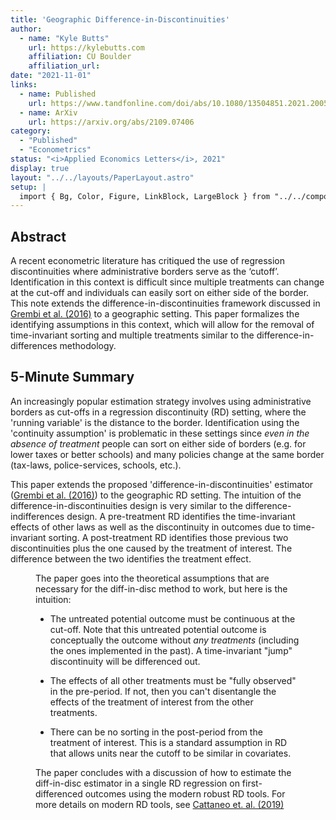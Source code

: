 ```yaml
---
title: 'Geographic Difference-in-Discontinuities'
author:
  - name: "Kyle Butts"
    url: https://kylebutts.com
    affiliation: CU Boulder
    affiliation_url: 
date: "2021-11-01"
links: 
  - name: Published
    url: https://www.tandfonline.com/doi/abs/10.1080/13504851.2021.2005236
  - name: ArXiv
    url: https://arxiv.org/abs/2109.07406
category: 
  - "Published"
  - "Econometrics"
status: "<i>Applied Economics Letters</i>, 2021"
display: true
layout: "../../layouts/PaperLayout.astro"
setup: |
  import { Bg, Color, Figure, LinkBlock, LargeBlock } from "../../components/mdx/"
---
```


## Abstract

A recent econometric literature has critiqued the use of regression discontinuities where administrative borders serve as the ‘cutoff’. Identification in this context is difficult since multiple treatments can change at the cut-off and individuals can easily sort on either side of the border. This note extends the difference-in-discontinuities framework discussed in [Grembi et al. (2016)](https://www.aeaweb.org/articles?id=10.1257/app.20150076) to a geographic setting. This paper formalizes the identifying assumptions in this context, which will allow for the removal of time-invariant sorting and multiple treatments similar to the difference-in-differences methodology.

## 5-Minute Summary

An increasingly popular estimation strategy involves using administrative borders as cut-offs in a regression discontinuity (RD) setting, where the 'running variable' is the distance to the border. Identification using the 'continuity assumption' is problematic in these settings since *even in the absence of treatment* people can sort on either side of borders (e.g. for lower taxes or better schools) and many policies change at the same border (tax-laws, police-services, schools, etc.).

This paper extends the proposed 'difference-in-discontinuities' estimator ([Grembi et al. (2016)](https://www.aeaweb.org/articles?id=10.1257/app.20150076))  to the geographic RD setting. The intuition of the difference-in-discontinuities design is very similar to the difference-indifferences design. A pre-treatment RD identifies the time-invariant effects of other laws as well as the discontinuity in outcomes due to time-invariant sorting. A post-treatment RD identifies those previous two discontinuities plus the one caused by the treatment of interest. The difference between the two identifies the treatment effect.

<Figure src="/images/diff_in_disc.png" alt="Example identification in the geographic difference-in-discontinuities estimator" />

The paper goes into the theoretical assumptions that are necessary for the diff-in-disc method to work, but here is the intuition:

- The untreated potential outcome must be continuous at the cut-off. Note that this untreated potential outcome is conceptually the outcome without *any treatments* (including the ones implemented in the past). A time-invariant "jump" discontinuity will be differenced out. 

- The effects of all other treatments must be "fully observed" in the pre-period. If not, then you can't disentangle the effects of the treatment of interest from the other treatments.

- There can be no sorting in the post-period from the treatment of interest. This is a standard assumption in RD that allows units near the cutoff to be similar in covariates.

The paper concludes with a discussion of how to estimate the diff-in-disc estimator in a single RD regression on first-differenced outcomes using the modern robust RD tools. For more details on modern RD tools, see [Cattaneo et. al. (2019)](https://cattaneo.princeton.edu/books/Cattaneo-Idrobo-Titiunik_2019_CUP-Vol1.pdf)


